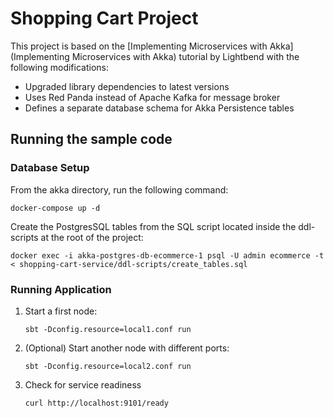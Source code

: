 # Shopping Cart Project
This project is based on the [Implementing Microservices with Akka](Implementing Microservices with Akka) tutorial by Lightbend with the following modifications:

- Upgraded library dependencies to latest versions
- Uses Red Panda instead of Apache Kafka for message broker
- Defines a separate database schema for Akka Persistence tables

## Running the sample code

### Database Setup

From the akka directory, run the following command:
```shell
docker-compose up -d
```
Create the PostgresSQL tables from the SQL script located inside the ddl-scripts at the root of the project:
```shell
docker exec -i akka-postgres-db-ecommerce-1 psql -U admin ecommerce -t < shopping-cart-service/ddl-scripts/create_tables.sql
```

### Running Application

1. Start a first node:

    ```
    sbt -Dconfig.resource=local1.conf run
    ```

2. (Optional) Start another node with different ports:

    ```
    sbt -Dconfig.resource=local2.conf run
    ```

3. Check for service readiness

    ```
    curl http://localhost:9101/ready
    ```

